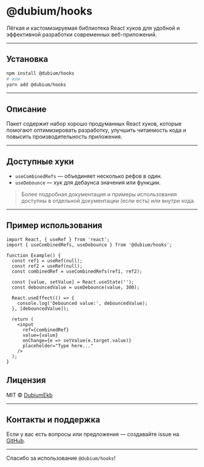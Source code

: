 # @dubium/hooks

Лёгкая и кастомизируемая библиотека React хуков для удобной и эффективной разработки современных веб-приложений.

---

## Установка

```bash
npm install @dubium/hooks
# или
yarn add @dubium/hooks
````

---

## Описание

Пакет содержит набор хорошо продуманных React хуков, которые помогают оптимизировать разработку, улучшить читаемость кода и повысить производительность приложения.

---

## Доступные хуки

* `useCombinedRefs` — объединяет несколько рефов в один.
* `useDebounce` — хук для дебаунса значения или функции.

> Более подробная документация и примеры использования доступны в отдельной документации (если есть) или внутри кода.

---

## Пример использования

```tsx
import React, { useRef } from 'react';
import { useCombinedRefs, useDebounce } from '@dubium/hooks';

function Example() {
  const ref1 = useRef(null);
  const ref2 = useRef(null);
  const combinedRef = useCombinedRefs(ref1, ref2);

  const [value, setValue] = React.useState('');
  const debouncedValue = useDebounce(value, 300);

  React.useEffect(() => {
    console.log('Debounced value:', debouncedValue);
  }, [debouncedValue]);

  return (
    <input
      ref={combinedRef}
      value={value}
      onChange={e => setValue(e.target.value)}
      placeholder="Type here..."
    />
  );
}
```

## Лицензия

MIT © [DubiumEkb](https://github.com/DubiumEkb)

---

## Контакты и поддержка

Если у вас есть вопросы или предложения — создавайте issue на [GitHub](https://github.com/DubiumEkb/dubium-design/issues).

---

Спасибо за использование `@dubium/hooks`!
